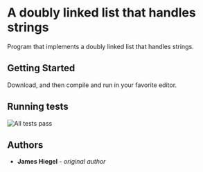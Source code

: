 # A doubly linked list that handles strings

Program that implements a doubly linked list that handles strings.

## Getting Started

Download, and then compile and run in your favorite editor.

## Running tests
![All tests pass](https://github.com/JamesHiegel/CSharp_Portfolio/blob/master/DoubleLinkedListStrings/img/Capture.PNG)

## Authors

* **James Hiegel** - *original author*
